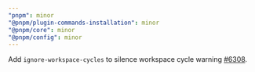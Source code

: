 ```yaml
---
"pnpm": minor
"@pnpm/plugin-commands-installation": minor
"@pnpm/core": minor
"@pnpm/config": minor
---
```


Add `ignore-workspace-cycles` to silence workspace cycle warning [#6308](https://github.com/pnpm/pnpm/pull/6308).
